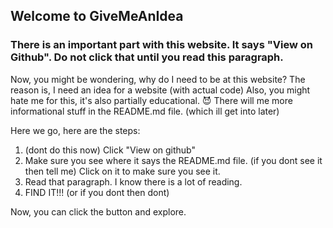 ## Welcome to GiveMeAnIdea
### There is an important part with this website. It says "View on Github". Do not click that until you read this paragraph. 

Now, you might be wondering, why do I need to be at this website? The reason is, I need an idea for a website (with actual code)
Also, you might hate me for this, it's also partially educational. 😈
There will me more informational stuff in the README.md file. (which ill get into later)

Here we go, here are the steps:
1. (dont do this now) Click "View on github"
2. Make sure you see where it says the README.md file. (if you dont see it then tell me) Click on it to make sure you see it.
3. Read that paragraph. I know there is a lot of reading.
4. FIND IT!!! (or if you dont then dont)

Now, you can click the button and explore.
